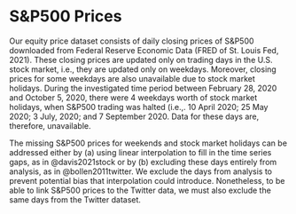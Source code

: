 # S&P500 Prices

Our equity price dataset consists of daily closing prices of S&P500
downloaded from Federal Reserve Economic Data (FRED of St. Louis Fed,
2021). These closing prices are updated only on trading days in the U.S.
stock market, i.e., they are updated only on weekdays. Moreover, closing
prices for some weekdays are also unavailable due to stock market
holidays. During the investigated time period between February 28, 2020
and October 5, 2020, there were 4 weekdays worth of stock market
holidays, when S&P500 trading was halted (i.e.,. 10 April 2020; 25 May
2020; 3 July, 2020; and 7 September 2020. Data for these days are,
therefore, unavailable.

The missing S&P500 prices for weekends and stock market holidays can be
addressed either by (a) using linear interpolation to fill in the time
series gaps, as in @davis2021stock or by (b) excluding these days
entirely from analysis, as in @bollen2011twitter. We exclude the days
from analysis to prevent potential bias that interpolation could
introduce. Nonetheless, to be able to link S&P500 prices to the Twitter
data, we must also exclude the same days from the Twitter dataset.
